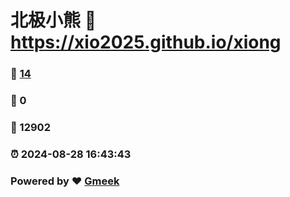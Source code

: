 # 北极小熊 :link: https://xio2025.github.io/xiong 
### :page_facing_up: [14](https://xio2025.github.io/xiong/tag.html) 
### :speech_balloon: 0 
### :hibiscus: 12902 
### :alarm_clock: 2024-08-28 16:43:43 
### Powered by :heart: [Gmeek](https://github.com/Meekdai/Gmeek)

